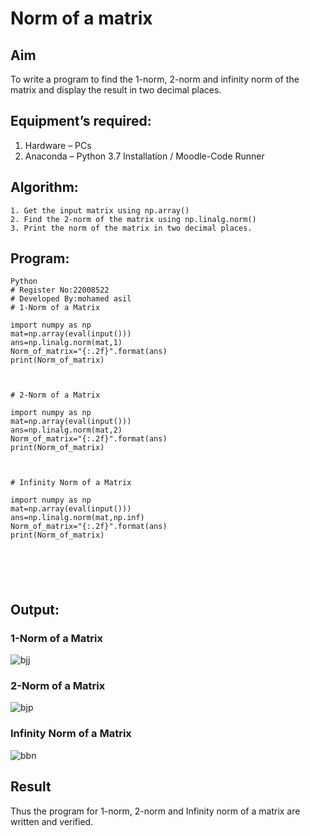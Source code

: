 # Norm of a matrix
## Aim
To write a program to find the 1-norm, 2-norm and infinity norm of the matrix and display the result in two decimal places.
## Equipment’s required:
1.	Hardware – PCs
2.	Anaconda – Python 3.7 Installation / Moodle-Code Runner
## Algorithm:
	1. Get the input matrix using np.array()   
    2. Find the 2-norm of the matrix using np.linalg.norm()
	3. Print the norm of the matrix in two decimal places.
## Program:
```
Python
# Register No:22008522
# Developed By:mohamed asil
# 1-Norm of a Matrix

import numpy as np
mat=np.array(eval(input()))
ans=np.linalg.norm(mat,1)
Norm_of_matrix="{:.2f}".format(ans)
print(Norm_of_matrix)



# 2-Norm of a Matrix

import numpy as np
mat=np.array(eval(input()))
ans=np.linalg.norm(mat,2)
Norm_of_matrix="{:.2f}".format(ans)
print(Norm_of_matrix)



# Infinity Norm of a Matrix

import numpy as np
mat=np.array(eval(input()))
ans=np.linalg.norm(mat,np.inf)
Norm_of_matrix="{:.2f}".format(ans)
print(Norm_of_matrix)






```
## Output:
### 1-Norm of a Matrix
![bjj](https://user-images.githubusercontent.com/118679646/214812482-27e88473-2457-493c-98d0-fc1a1598b4c0.png)
### 2-Norm of a Matrix
![bjp](https://user-images.githubusercontent.com/118679646/214812823-e8755006-a67d-456e-a377-f25df1e14c93.png)

### Infinity Norm of a Matrix
![bbn](https://user-images.githubusercontent.com/118679646/214813058-214c536f-0781-4b96-8185-bbfe23cbbfc7.png)

## Result
Thus the program for 1-norm, 2-norm and Infinity norm of a matrix are written and verified.
